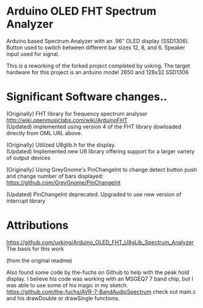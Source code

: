 # Arduino OLED FHT Spectrum Analyzer

Arduino based Spectrum Analyzer with an .96" OLED display (SSD1306).  
Button used to switch between different bar sizes 12, 8, and 6.
Speaker input used for signal.  

This is a reworking of the forked project completed by uxking.
The target hardware for this project is an arduino model 2650 and 128x32 SSD1306

# Significant Software changes..
(Originally) FHT library for frequency spectrum analyser http://wiki.openmusiclabs.com/wiki/ArduinoFHT  
(Updated)  implemented using  version 4 of the FHT library dowloaded directly from OML URL above.

(Originally) Utilized U8glib.h for the display.  
(Updated)  Implemented new U8 library offering support for a larger variety of output devices

(Originally) Using GreyGnome's PinChangeInt to change detect button push and change number of bars displayed: 
     https://github.com/GreyGnome/PinChangeInt 
     
(Updated)  PinChangeInt deprecated.  Upgraded to use new version of interrupt library


# Attributions

https://github.com/uxking/Arduino_OLED_FHT_U8gLib_Spectrum_Analyzer  The basis for this work

(from the original readme)

Also found some code by the-fuchs on Github to help with the peak hold display. 
I believe his code was working with an MSGEQ7 7 band chip, but I was able to use some of his magic in my sketch.  
https://github.com/the-fuchs/AVR-7-BandAudioSpectrum check out main.c and his drawDouble or drawSingle functions.
